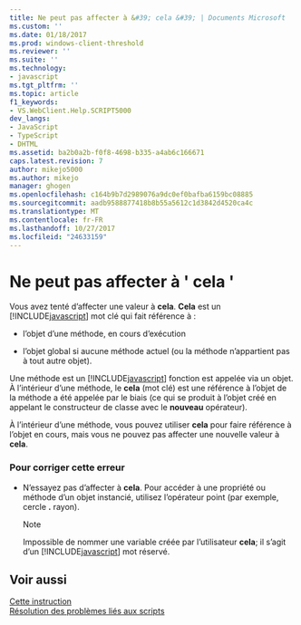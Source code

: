 ```yaml
---
title: Ne peut pas affecter à &#39; cela &#39; | Documents Microsoft
ms.custom: ''
ms.date: 01/18/2017
ms.prod: windows-client-threshold
ms.reviewer: ''
ms.suite: ''
ms.technology:
- javascript
ms.tgt_pltfrm: ''
ms.topic: article
f1_keywords:
- VS.WebClient.Help.SCRIPT5000
dev_langs:
- JavaScript
- TypeScript
- DHTML
ms.assetid: ba2b0a2b-f0f8-4698-b335-a4ab6c166671
caps.latest.revision: 7
author: mikejo5000
ms.author: mikejo
manager: ghogen
ms.openlocfilehash: c164b9b7d2989076a9dc0ef0bafba6159bc08885
ms.sourcegitcommit: aadb9588877418b8b55a5612c1d3842d4520ca4c
ms.translationtype: MT
ms.contentlocale: fr-FR
ms.lasthandoff: 10/27/2017
ms.locfileid: "24633159"
---
```

# <a name="cannot-assign-to-39this39"></a>Ne peut pas affecter à &#39; cela &#39;
Vous avez tenté d’affecter une valeur à **cela**. **Cela** est un [!INCLUDE[javascript](../../javascript/includes/javascript-md.md)] mot clé qui fait référence à :  
  
-   l’objet d’une méthode, en cours d’exécution  
  
-   l’objet global si aucune méthode actuel (ou la méthode n’appartient pas à tout autre objet).  
  
 Une méthode est un [!INCLUDE[javascript](../../javascript/includes/javascript-md.md)] fonction est appelée via un objet. À l’intérieur d’une méthode, le **cela** (mot clé) est une référence à l’objet de la méthode a été appelée par le biais (ce qui se produit à l’objet créé en appelant le constructeur de classe avec le **nouveau** opérateur).  
  
 À l’intérieur d’une méthode, vous pouvez utiliser **cela** pour faire référence à l’objet en cours, mais vous ne pouvez pas affecter une nouvelle valeur à **cela**.  
  
### <a name="to-correct-this-error"></a>Pour corriger cette erreur  
  
-   N’essayez pas d’affecter à **cela**. Pour accéder à une propriété ou méthode d’un objet instancié, utilisez l’opérateur point (par exemple, cercle **.** rayon).  
  
    > [!NOTE]
    >  Impossible de nommer une variable créée par l’utilisateur **cela**; il s’agit d’un [!INCLUDE[javascript](../../javascript/includes/javascript-md.md)] mot réservé.  
  
## <a name="see-also"></a>Voir aussi  
 [Cette instruction](../../javascript/reference/this-statement-javascript.md)   
 [Résolution des problèmes liés aux scripts](../../javascript/advanced/troubleshooting-your-scripts-javascript.md)